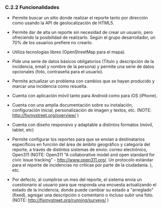 ### C.2.2 Funcionalidades 

* Permite buscar un sitio donde realizar el reporte tanto por dirección como usando la API de geolocalización de HTML5. 

* Permite dar de alta un reporte sin necesidad de crear un usuario, pero ofreciendo la posibilidad de realizarlo. Según el grupo desarrollador, un 70% de los usuarios prefiere no crearlo. 

* Utiliza tecnologías libres (OpenStreetMap para el mapa). 

* Pide una serie de datos básicos obligatorios (Título y descripción de la incidencia, email y nombre de la persona) y permite una serie de datos opcionales (foto, contraseña para el usuario).

* Permite actualizar un problema con cambios que se hayan producido y marcar una incidencia como resuelta.

* Cuenta con aplicación móvil tanto para Android como para iOS (iPhone).

* Cuenta con una amplia documentación sobre su instalación, configuración inicial, personalización de imagen y textos, etc.  (NOTE:  http://fixmystreet.org/overview/ ) 

* Cuenta con diseño responsivo y adaptable a distintos formatos (móvil, tablet, etc)

* Permite configurar los reportes para que se envían a destinatarios específicos en función del área de ámbito geográfico y categoría del reporte, a través de distintos sistemas de envio: correo electrónico, Open311 (NOTE:  Open311 "A collaborative model and open standard for civic issue tracking" - http://www.open311.org/. Un protocolo estándar para el reporte de incidencias no críticas por parte de la ciudadanía. ), etc. 

* Por defecto, al cumplirse un mes del reporte, el sistema envía un cuestionario al usuario para que responda una encuesta actualizando el estado de la incidencia, donde puede cambiar su estado a "arreglado" (fixed), agregar una descripción o comentario o incluso subir una foto.  (NOTE:  http://fixmystreet.org/running/surveys/ ) 


